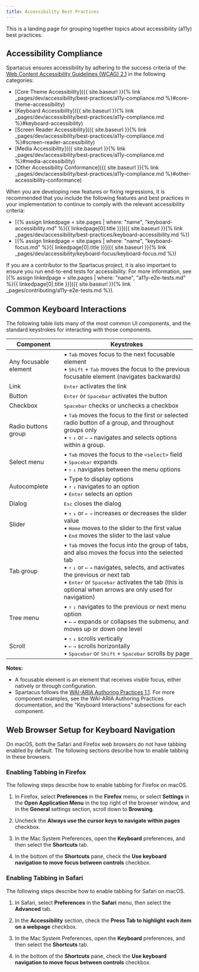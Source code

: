 ```yaml
---
title: Accessibility Best Practices
---
```


This is a landing page for grouping together topics about accessibility (a11y) best practices.

## Accessibility Compliance

Spartacus ensures accessibility by adhering to the success criteria of the [Web Content Accessibility Guidelines (WCAG) 2.1](https://www.w3.org/TR/WCAG21/) in the following categories:

- [Core Theme Accessibility]({{ site.baseurl }}{% link _pages/dev/accessibility/best-practices/a11y-compliance.md %}#core-theme-accessibility)
- [Keyboard Accessibility]({{ site.baseurl }}{% link _pages/dev/accessibility/best-practices/a11y-compliance.md %}#keyboard-accessibility)
- [Screen Reader Accessibility]({{ site.baseurl }}{% link _pages/dev/accessibility/best-practices/a11y-compliance.md %}#screen-reader-accessibility)
- [Media Accessibility]({{ site.baseurl }}{% link _pages/dev/accessibility/best-practices/a11y-compliance.md %}#media-accessibility)
- [Other Accessibility Conformance]({{ site.baseurl }}{% link _pages/dev/accessibility/best-practices/a11y-compliance.md %}#other-accessibility-conformance)

When you are developing new features or fixing regressions, it is recommended that you include the following features and best practices in your implementation to continue to comply with the relevant accessibility criteria:

- [{% assign linkedpage = site.pages | where: "name", "keyboard-accessibility.md" %}{{ linkedpage[0].title }}]({{ site.baseurl }}{% link _pages/dev/accessibility/best-practices/keyboard-accessibility.md %})
- [{% assign linkedpage = site.pages | where: "name", "keyboard-focus.md" %}{{ linkedpage[0].title }}]({{ site.baseurl }}{% link _pages/dev/accessibility/keyboard-focus/keyboard-focus.md %})

If you are a contributor to the Spartacus project, it is also important to ensure you run end-to-end tests for accessibility. For more information, see [{% assign linkedpage = site.pages | where: "name", "a11y-e2e-tests.md" %}{{ linkedpage[0].title }}]({{ site.baseurl }}{% link _pages/contributing/a11y-e2e-tests.md %}).

## Common Keyboard Interactions

The following table lists many of the most common UI components, and the standard keystrokes for interacting with those components.

| Component | Keystrokes |
| --- | --- |
| Any focusable element | • <kbd>Tab</kbd> moves focus to the next focusable element<br>• <kbd>Shift</kbd> + <kbd>Tab</kbd> moves the focus to the previous focusable element (navigates backwards) |
| Link | <kbd>Enter</kbd> activates the link |
| Button | <kbd>Enter</kbd> or <kbd>Spacebar</kbd> activates the button |
| Checkbox | <kbd>Spacebar</kbd> checks or unchecks a checkbox |
| Radio buttons group | • <kbd>Tab</kbd> moves the focus to the first or selected radio button of a group, and throughout groups only<br>• <kbd>&#8593;</kbd> <kbd>&#8595;</kbd> or <kbd>&#8592;</kbd> <kbd>&#8594;</kbd> navigates and selects options within a group. |
| Select menu | • <kbd>Tab</kbd> moves the focus to the `<select>` field<br>• <kbd>Spacebar</kbd> expands<br>• <kbd>&#8593;</kbd> <kbd>&#8595;</kbd> navigates between the menu options |
| Autocomplete | • Type to display options<br>• <kbd>&#8593;</kbd> <kbd>&#8595;</kbd> navigates to an option<br>• <kbd>Enter</kbd> selects an option|
| Dialog | <kbd>Esc</kbd> closes the dialog |
| Slider | • <kbd>&#8593;</kbd> <kbd>&#8595;</kbd> or <kbd>&#8592;</kbd> <kbd>&#8594;</kbd> increases or decreases the slider value<br>• <kbd>Home</kbd> moves to the slider to the first value<br>• <kbd>End</kbd> moves the slider to the last value |
| Tab group | • <kbd>Tab</kbd> moves the focus into the group of tabs, and also moves the focus into the selected tab<br>• <kbd>&#8593;</kbd> <kbd>&#8595;</kbd> or <kbd>&#8592;</kbd> <kbd>&#8594;</kbd> navigates, selects, and activates the previous or next tab<br>• <kbd>Enter</kbd> or <kbd>Spacebar</kbd> activates the tab (this is optional when arrows are only used for navigation) |
| Tree menu | • <kbd>&#8593;</kbd> <kbd>&#8595;</kbd> navigates to the previous or next menu option<br>• <kbd>&#8592;</kbd> <kbd>&#8594;</kbd> expands or collapses the submenu, and moves up or down one level |
| Scroll | • <kbd>&#8593;</kbd> <kbd>&#8595;</kbd>  scrolls vertically<br>• <kbd>&#8592;</kbd> <kbd>&#8594;</kbd> scrolls horizontally<br>• <kbd>Spacebar</kbd> or <kbd>Shift</kbd> + <kbd>Spacebar</kbd> scrolls by page |

**Notes:**

- A focusable element is an element that receives *visible* focus, either natively or through configuration.
- Spartacus follows the [WAI-ARIA Authoring Practices 1.1](https://www.w3.org/TR/wai-aria-practices/#aria_ex). For more component examples, see the WAI-ARIA Authoring Practices documentation, and the "Keyboard Interactions" subsections for each component.

## Web Browser Setup for Keyboard Navigation

On macOS, both the Safari and Firefox web browsers do not have tabbing enabled by default. The following sections describe how to enable tabbing in these browsers.

### Enabling Tabbing in Firefox

The following steps describe how to enable tabbing for Firefox on macOS.

1. In Firefox, select **Preferences** in the **Firefox** menu, or select **Settings** in the **Open Application Menu** in the top right of the browser window, and in the **General** settings section, scroll down to **Browsing**.

1. Uncheck the **Always use the cursor keys to navigate within pages** checkbox.

1. In the Mac System Preferences, open the **Keyboard** preferences, and then select the **Shortcuts** tab.

1. In the bottom of the **Shortcuts** pane, check the **Use keyboard navigation to move focus between controls** checkbox.

### Enabling Tabbing in Safari

The following steps describe how to enable tabbing for Safari on macOS.

1. In Safari, select **Preferences** in the **Safari** menu, then select the **Advanced** tab.

1. In the **Accessibility** section, check the **Press Tab to highlight each item on a webpage** checkbox.

1. In the Mac System Preferences, open the **Keyboard** preferences, and then select the **Shortcuts** tab.

1. In the bottom of the **Shortcuts** pane, check the **Use keyboard navigation to move focus between controls** checkbox.
